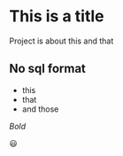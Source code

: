 # This is a title

Project is about this and that

## No sql format
* this 
* that 
* and those

*Bold*

:smiley:



